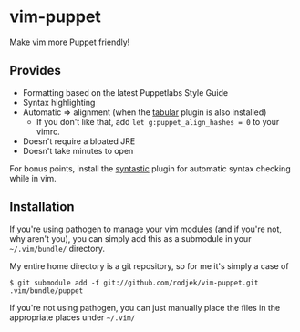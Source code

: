 vim-puppet
==========

Make vim more Puppet friendly!

Provides
--------

  * Formatting based on the latest Puppetlabs Style Guide
  * Syntax highlighting
  * Automatic => alignment (when the [tabular](https://github.com/godlygeek/tabular) plugin is also installed)
    * If you don't like that, add `let g:puppet_align_hashes = 0` to your vimrc.
  * Doesn't require a bloated JRE
  * Doesn't take minutes to open

For bonus points, install the
[syntastic](https://github.com/scrooloose/syntastic) plugin for automatic
syntax checking while in vim.

Installation
------------

If you're using pathogen to manage your vim modules (and if you're not, why 
aren't you), you can simply add this as a submodule in your `~/.vim/bundle/` 
directory.

My entire home directory is a git repository, so for me it's simply a case of

    $ git submodule add -f git://github.com/rodjek/vim-puppet.git .vim/bundle/puppet

If you're not using pathogen, you can just manually place the files in the
appropriate places under `~/.vim/`

